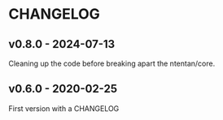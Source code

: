 # CHANGELOG

## v0.8.0 - 2024-07-13
Cleaning up the code before breaking apart the ntentan/core.


## v0.6.0 - 2020-02-25
First version with a CHANGELOG